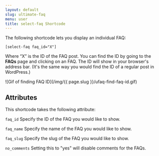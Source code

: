 ```yaml
---
layout: default
slug: ultimate-faq
menu: user
title: select-faq Shortcode
---
```

The following shortcode lets you display an individual FAQ:

`[select-faq faq_id="X"]`

Where “X” is the ID of the FAQ post. You can find the ID by going to the **FAQs** page and clicking on an FAQ. The ID will show in your browser's address bar. (It's the same way you would find the ID of a regular post in WordPress.)

![Gif of finding FAQ ID](/img/{{ page.slug }}/ufaq-find-faq-id.gif)

## Attributes

This shortcode takes the following attribute:

`faq_id` Specify the ID of the FAQ you would like to show.

`faq_name` Specify the name of the FAQ you would like to show.

`faq_slug` Specify the slug of the FAQ you would like to show.

`no_comments` Setting this to "yes" will disable comments for the FAQs.